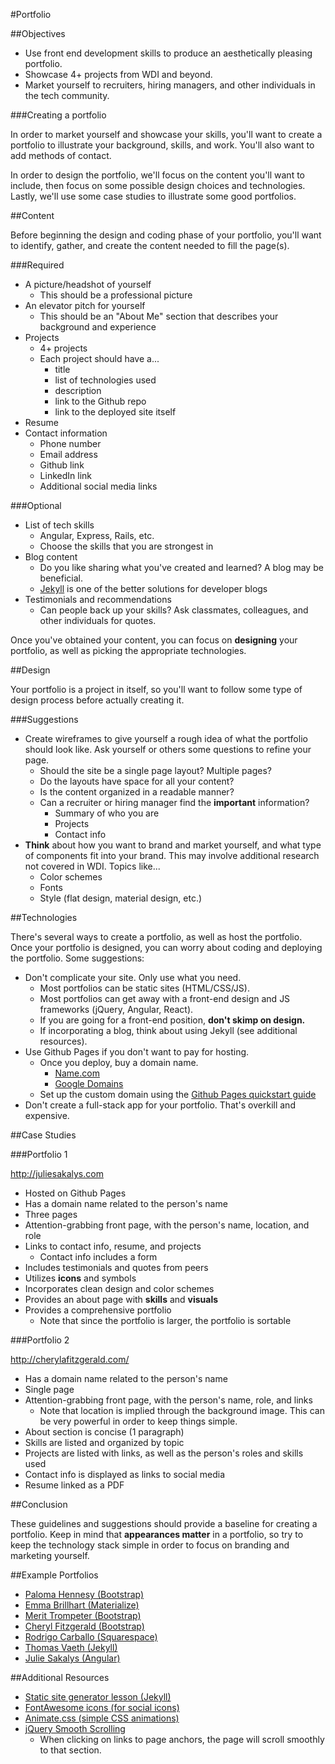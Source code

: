 #Portfolio

##Objectives

* Use front end development skills to produce an aesthetically pleasing portfolio.
* Showcase 4+ projects from WDI and beyond.
* Market yourself to recruiters, hiring managers, and other individuals in the tech community.

###Creating a portfolio

In order to market yourself and showcase your skills, you'll want to create a portfolio to illustrate your background, skills, and work. You'll also want to add methods of contact.

In order to design the portfolio, we'll focus on the content you'll want to include, then focus on some possible design choices and technologies. Lastly, we'll use some case studies to illustrate some good portfolios.

##Content

Before beginning the design and coding phase of your portfolio, you'll want to identify, gather, and create the content needed to fill the page(s).

###Required

* A picture/headshot of yourself
  * This should be a professional picture
* An elevator pitch for yourself
  * This should be an "About Me" section that describes your background and experience
* Projects
  * 4+ projects
  * Each project should have a...
    * title
    * list of technologies used
    * description
    * link to the Github repo
    * link to the deployed site itself
* Resume
* Contact information
  * Phone number
  * Email address
  * Github link
  * LinkedIn link
  * Additional social media links

###Optional

* List of tech skills
  * Angular, Express, Rails, etc.
  * Choose the skills that you are strongest in
* Blog content
  * Do you like sharing what you've created and learned? A blog may be beneficial.
  * [Jekyll](https://jekyllrb.com/) is one of the better solutions for developer blogs
* Testimonials and recommendations
  * Can people back up your skills? Ask classmates, colleagues, and other individuals for quotes.

Once you've obtained your content, you can focus on **designing** your portfolio, as well as picking the appropriate technologies.

##Design

Your portfolio is a project in itself, so you'll want to follow some type of design process before actually creating it.

###Suggestions

* Create wireframes to give yourself a rough idea of what the portfolio should look like. Ask yourself or others some questions to refine your page.
  * Should the site be a single page layout? Multiple pages?
  * Do the layouts have space for all your content?
  * Is the content organized in a readable manner?
  * Can a recruiter or hiring manager find the **important** information?
    * Summary of who you are
    * Projects
    * Contact info
* **Think** about how you want to brand and market yourself, and what type of components fit into your brand. This may involve additional research not covered in WDI. Topics like...
  * Color schemes
  * Fonts
  * Style (flat design, material design, etc.)


##Technologies

There's several ways to create a portfolio, as well as host the portfolio. Once your portfolio is designed, you can worry about coding and deploying the portfolio. Some suggestions:

* Don't complicate your site. Only use what you need.
  * Most portfolios can be static sites (HTML/CSS/JS).
  * Most portfolios can get away with a front-end design and JS frameworks (jQuery, Angular, React).
  * If you are going for a front-end position, **don't skimp on design.**
  * If incorporating a blog, think about using Jekyll (see additional resources).
* Use Github Pages if you don't want to pay for hosting.
  * Once you deploy, buy a domain name.
    * [Name.com](https://www.name.com/)
    * [Google Domains](https://domains.google.com/about/)
  * Set up the custom domain using the [Github Pages quickstart guide](https://help.github.com/articles/quick-start-setting-up-a-custom-domain/)
* Don't create a full-stack app for your portfolio. That's overkill and expensive.

##Case Studies

###Portfolio 1

http://juliesakalys.com

* Hosted on Github Pages
* Has a domain name related to the person's name
* Three pages
* Attention-grabbing front page, with the person's name, location, and role
* Links to contact info, resume, and projects
  * Contact info includes a form
* Includes testimonials and quotes from peers
* Utilizes **icons** and symbols
* Incorporates clean design and color schemes
* Provides an about page with **skills** and **visuals**
* Provides a comprehensive portfolio
  * Note that since the portfolio is larger, the portfolio is sortable


###Portfolio 2

http://cherylafitzgerald.com/

* Has a domain name related to the person's name
* Single page
* Attention-grabbing front page, with the person's name, role, and links
  * Note that location is implied through the background image. This can be very powerful in order to keep things simple.
* About section is concise (1 paragraph)
* Skills are listed and organized by topic
* Projects are listed with links, as well as the person's roles and skills used
* Contact info is displayed as links to social media
* Resume linked as a PDF

##Conclusion

These guidelines and suggestions should provide a baseline for creating a portfolio. Keep in mind that **appearances matter** in a portfolio, so try to keep the technology stack simple in order to focus on branding and marketing yourself.

##Example Portfolios

* [Paloma Hennesy (Bootstrap)](http://www.palomahennessy.com/)
* [Emma Brillhart (Materialize)](http://ebrillhart.github.io/)
* [Merit Trompeter (Bootstrap)](http://merittrompeter.com/)
* [Cheryl Fitzgerald (Bootstrap)](http://cherylafitzgerald.com/)
* [Rodrigo Carballo (Squarespace)](http://rodrigocarballo.squarespace.com)
* [Thomas Vaeth (Jekyll)](http://thomasvaeth.com/)
* [Julie Sakalys (Angular)](http://juliesakalys.com)

##Additional Resources

* [Static site generator lesson (Jekyll)](06-ruby-rails/ruby-jekyll/readme.md)
* [FontAwesome icons (for social icons)](https://fortawesome.github.io/Font-Awesome/icons/)
* [Animate.css (simple CSS animations)](https://daneden.github.io/animate.css/)
* [jQuery Smooth Scrolling](https://github.com/kswedberg/jquery-smooth-scroll)
  * When clicking on links to page anchors, the page will scroll smoothly to that section.
